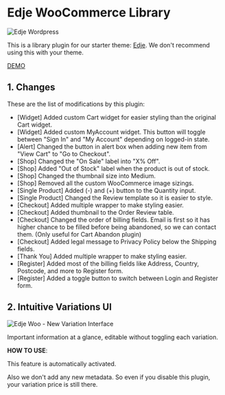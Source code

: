 # Edje WooCommerce Library

![Edje Wordpress](https://raw.github.com/hrsetyono/cdn/master/edje-wp-library/logo.jpg)

This is a library plugin for our starter theme: [Edje](https://github.com/hrsetyono/edje-wp-theme). We don't recommend using this with your theme.

[DEMO](https://test.pixelstudio.id/shop)

## 1. Changes

These are the list of modifications by this plugin:

- [Widget] Added custom Cart widget for easier styling than the original Cart widget.
- [Widget] Added custom MyAccount widget. This button will toggle between "Sign In" and "My Account" depending on logged-in state.
- [Alert] Changed the button in alert box when adding new item from "View Cart" to "Go to Checkout".
- [Shop] Changed the "On Sale" label into "X% Off".
- [Shop] Added "Out of Stock" label when the product is out of stock.
- [Shop] Changed the thumbnail size into Medium.
- [Shop] Removed all the custom WooCommerce image sizings.
- [Single Product] Added (-) and (+) button to the Quantity input.
- [Single Product] Changed the Review template so it is easier to style.
- [Checkout] Added multiple wrapper to make styling easier.
- [Checkout] Added thumbnail to the Order Review table.
- [Checkout] Changed the order of billing fields. Email is first so it has higher chance to be filled before being abandoned, so we can contact them. (Only useful for Cart Abandon plugin)
- [Checkout] Added legal message to Privacy Policy below the Shipping fields.
- [Thank You] Added multiple wrapper to make styling easier.
- [Register] Added most of the billing fields like Address, Country, Postcode, and more to Register form.
- [Register] Added a toggle button to switch between Login and Register form.

## 2. Intuitive Variations UI

![Edje Woo - New Variation Interface](https://raw.github.com/hrsetyono/cdn/master/edje-wc-library/variation.jpg)

Important information at a glance, editable without toggling each variation.

**HOW TO USE**:

This feature is automatically activated.

Also we don't add any new metadata. So even if you disable this plugin, your variation price is still there.

